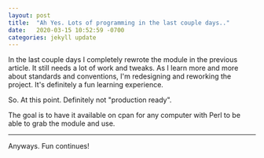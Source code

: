 ```yaml
---
layout: post
title:  "Ah Yes. Lots of programming in the last couple days.."
date:   2020-03-15 10:52:59 -0700
categories: jekyll update
---
```


In the last couple days I completely rewrote the module in the previous article. It still needs a lot of work and tweaks. As I learn more and more about standards and conventions, I'm redesigning and reworking the project. It's definitely a fun learning experience.

So. At this point. Definitely not "production ready".

The goal is to have it available on cpan for any computer with Perl to be able to grab the module and use.

---

Anyways. Fun continues!